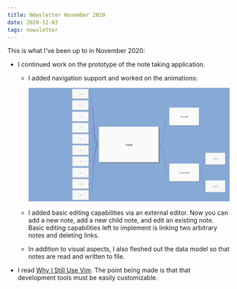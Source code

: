 ```yaml
---
title: Newsletter November 2020
date: 2020-12-03
tags: newsletter
---
```


This is what I've been up to in November 2020:

* I continued work on the prototype of the note taking application.

    * I added navigation support and worked on the animations:

        ![](smart-notes-navigation-animations.gif)

    * I added basic editing capabilities via an external editor. Now you can
      add a new note, add a new child note, and edit an existing note. Basic
      editing capabilities left to implement is linking two arbitrary notes and
      deleting links.

    * In addition to visual aspects, I also fleshed out the data model so that
      notes are read and written to file.

* I read [Why I Still Use
  Vim](https://buttondown.email/hillelwayne/archive/why-i-still-use-vim/). The
  point being made is that that development tools must be easily customizable.
